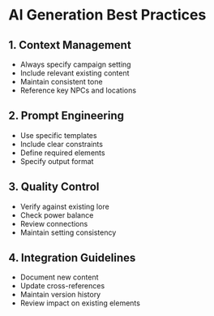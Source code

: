 # AI Generation Best Practices
## 1. Context Management
* Always specify campaign setting
* Include relevant existing content
* Maintain consistent tone
* Reference key NPCs and locations

## 2. Prompt Engineering
* Use specific templates
* Include clear constraints
* Define required elements
* Specify output format

## 3. Quality Control
* Verify against existing lore
* Check power balance
* Review connections
* Maintain setting consistency

## 4. Integration Guidelines
* Document new content
* Update cross-references
* Maintain version history
* Review impact on existing elements